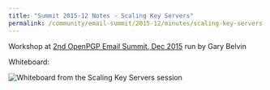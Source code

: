 ```yaml
---
title: "Summit 2015-12 Notes - Scaling Key Servers"
permalink: /community/email-summit/2015-12/minutes/scaling-key-servers
---
```


Workshop at [2nd OpenPGP Email Summit, Dec
2015](/OpenPGPEmailSummit201512) run by Gary Belvin

Whiteboard:

![Whiteboard from the Scaling Key Servers session](../Whiteboard_ScalingKeyServers.png)

